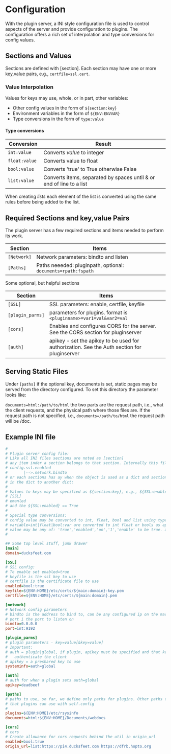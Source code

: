 # Configuration

With the plugin server, a INI style configuration file is used to control aspects of the server and provide configuration to plugins. The configuration offers a rich set of interpolation and type conversions for config values. 

## Sections and Values

Sections are defined with [section]. Each section may have one or more key,value pairs, e.g., `certfile=ssl.cert`. 

### Value Interpolation
Values for keys may use, whole, or in part, other variables:

* Other config values in the form of `${section:key}`
* Environment variables in the form of `${ENV:ENVVAR}`
* Type conversions in the form of `type:value`

#### Type conversions

| Conversion    | Result 
| ------------- | ---------------------------------------------------------------------|
| `int:value`   | Converts *value* to integer
| `float:value `| Converts value to float
| `bool:value`  | Converts 'true' to True otherwise False
| `list:value`  | Converts items, separated by spaces until & or end of line to a list 

When creating *lists* each element of the list is converted using the same rules before being added to the list. 

## Required Sections and key,value Pairs

The plugin server has a few required sections and items needed to perform its work. 

| Section    | Items 
| ---------- | -------------------------------------------------------------------|
| `[Network]`| Network parameters: bindto and listen
| `[Paths]`  | Paths neeeded: pluginpath, optional: `documents=rpath:fspath` 

Some optional, but helpful sections

| Section          | Items 
| ---------------- | -------------------------------------------------------------------|
| `[SSL]`          | SSL parameters: enable, certfile, keyfile 
| `[plugin_parms]` | parameters for plugins. format is `<pluginname>=var1=val&var2=val`  
| `[cors]`         | Enables and configures CORS for the server. See the CORS section for pluginserver
| `[auth]`         | apikey - set the apikey to be used for authorization. See the Auth section for pluginserver


## Serving Static Files
Under `[paths]` if the optional key, documents is set, static pages may be served from the directory configured. To set this directory the parameter looks like: 

`documents=html:/path/to/html` the two parts are the request path, i.e., what the client requests, and the physical path where those files are. If the request path is not specified, i.e., `documents=/path/to/html` the request path will be /doc. 


## Example INI file

```ini
#
# Plugin server config file: 
# Like all INI files sections are noted as [section]
# any item inder a section belongs to that section. Internally this file becomes: 
# config.ssl.enabled
#       |-->.network.bindto
# or each sections has ay when the object is used as a dict and section  names are keys 
# in the dict to another dict:
#
# Values to keys may be specified as ${section:key}, e.g., ${SSL:enabled} will resolve to, below,
# [SSL]
# emanled 
# and the ${SSL:enabled} == True
#
# Special type conversions:
# config value may be converted to int, float, bool and list using type conversion notation.
# variable=int|float|bool:var are converted to int float or bools as appropriate. For bools the
# value may be any of: 'true','enabled','on','1','enable' to be true. anything else is false. 
#

## Some top level stuff, junk drawer 
[main]
domain=ducksfeet.com

[SSL]
# SSL config:
# To enable set enabled=true
# keyfile is the ssl key to use
# certfile is the certificate file to use 
enabled=bool:true
keyfile=${ENV:HOME}/etc/certs/${main:domain}-key.pem
certfile=${ENV:HOME}/etc/certs/${main:domain}.pem

[network]
# Network config parameters
# bindto is the address to bind to, can be any configured ip on the machine
# port i the port to listen on
bindto=0.0.0.0
port=int:9192

[plugin_parms]
# plugin parameters - key=value[&key=value]
# Important: 
# auth = plugin|global, if plugin, apikey must be specified and that key is used to 
#   authenticate the client
# apikey = a preshared key to use 
systeminfo=auth=global

[auth]
# auth for when a plugin sets auth=global
apikey=deadbeef

[paths]
# paths to use, so far, we define only paths for plugins. Other paths can be defined here 
# that plugins can use with self.config 
# 
plugins=${ENV:HOME}/etc/rsysinfo
documents=html:${ENV:HOME}/Documents/webdocs

[cors]
# cors
# Create allowance for cors requests behind the util in origin_url
enabled=bool:true
origin_url=list:https://pi4.ducksfeet.com https://dfrb.hopto.org
```
